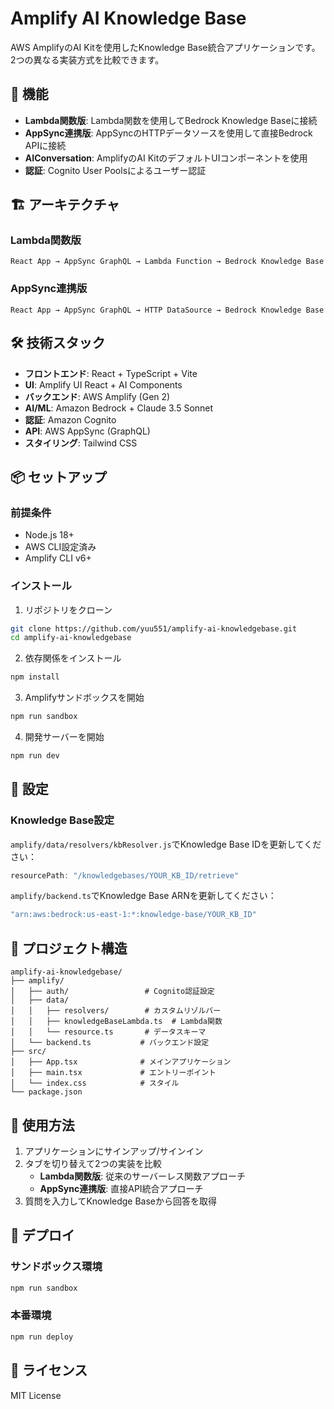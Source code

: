 # Amplify AI Knowledge Base

AWS AmplifyのAI Kitを使用したKnowledge Base統合アプリケーションです。2つの異なる実装方式を比較できます。

## 🚀 機能

- **Lambda関数版**: Lambda関数を使用してBedrock Knowledge Baseに接続
- **AppSync連携版**: AppSyncのHTTPデータソースを使用して直接Bedrock APIに接続
- **AIConversation**: AmplifyのAI KitのデフォルトUIコンポーネントを使用
- **認証**: Cognito User Poolsによるユーザー認証

## 🏗️ アーキテクチャ

### Lambda関数版
```
React App → AppSync GraphQL → Lambda Function → Bedrock Knowledge Base
```

### AppSync連携版
```
React App → AppSync GraphQL → HTTP DataSource → Bedrock Knowledge Base
```

## 🛠️ 技術スタック

- **フロントエンド**: React + TypeScript + Vite
- **UI**: Amplify UI React + AI Components
- **バックエンド**: AWS Amplify (Gen 2)
- **AI/ML**: Amazon Bedrock + Claude 3.5 Sonnet
- **認証**: Amazon Cognito
- **API**: AWS AppSync (GraphQL)
- **スタイリング**: Tailwind CSS

## 📦 セットアップ

### 前提条件
- Node.js 18+
- AWS CLI設定済み
- Amplify CLI v6+

### インストール

1. リポジトリをクローン
```bash
git clone https://github.com/yuu551/amplify-ai-knowledgebase.git
cd amplify-ai-knowledgebase
```

2. 依存関係をインストール
```bash
npm install
```

3. Amplifyサンドボックスを開始
```bash
npm run sandbox
```

4. 開発サーバーを開始
```bash
npm run dev
```

## 🔧 設定

### Knowledge Base設定
`amplify/data/resolvers/kbResolver.js`でKnowledge Base IDを更新してください：
```javascript
resourcePath: "/knowledgebases/YOUR_KB_ID/retrieve"
```

`amplify/backend.ts`でKnowledge Base ARNを更新してください：
```typescript
"arn:aws:bedrock:us-east-1:*:knowledge-base/YOUR_KB_ID"
```

## 📁 プロジェクト構造

```
amplify-ai-knowledgebase/
├── amplify/
│   ├── auth/                 # Cognito認証設定
│   ├── data/
│   │   ├── resolvers/        # カスタムリゾルバー
│   │   ├── knowledgeBaseLambda.ts  # Lambda関数
│   │   └── resource.ts       # データスキーマ
│   └── backend.ts           # バックエンド設定
├── src/
│   ├── App.tsx              # メインアプリケーション
│   ├── main.tsx             # エントリーポイント
│   └── index.css            # スタイル
└── package.json
```

## 🎯 使用方法

1. アプリケーションにサインアップ/サインイン
2. タブを切り替えて2つの実装を比較
   - **Lambda関数版**: 従来のサーバーレス関数アプローチ
   - **AppSync連携版**: 直接API統合アプローチ
3. 質問を入力してKnowledge Baseから回答を取得

## 🚀 デプロイ

### サンドボックス環境
```bash
npm run sandbox
```

### 本番環境
```bash
npm run deploy
```

## 📝 ライセンス

MIT License